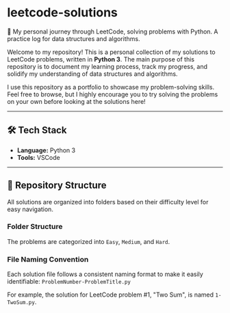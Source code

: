 # leetcode-solutions
🐍 My personal journey through LeetCode, solving problems with Python. A practice log for data structures and algorithms.

Welcome to my repository! This is a personal collection of my solutions to LeetCode problems, written in **Python 3**. The main purpose of this repository is to document my learning process, track my progress, and solidify my understanding of data structures and algorithms.

I use this repository as a portfolio to showcase my problem-solving skills. Feel free to browse, but I highly encourage you to try solving the problems on your own before looking at the solutions here!

---

## 🛠️ Tech Stack

* **Language:** Python 3
* **Tools:** VSCode

---

## 📁 Repository Structure

All solutions are organized into folders based on their difficulty level for easy navigation.

### Folder Structure
The problems are categorized into `Easy`, `Medium`, and `Hard`.

### File Naming Convention
Each solution file follows a consistent naming format to make it easily identifiable:
`ProblemNumber-ProblemTitle.py`

For example, the solution for LeetCode problem #1, "Two Sum", is named `1-TwoSum.py`.